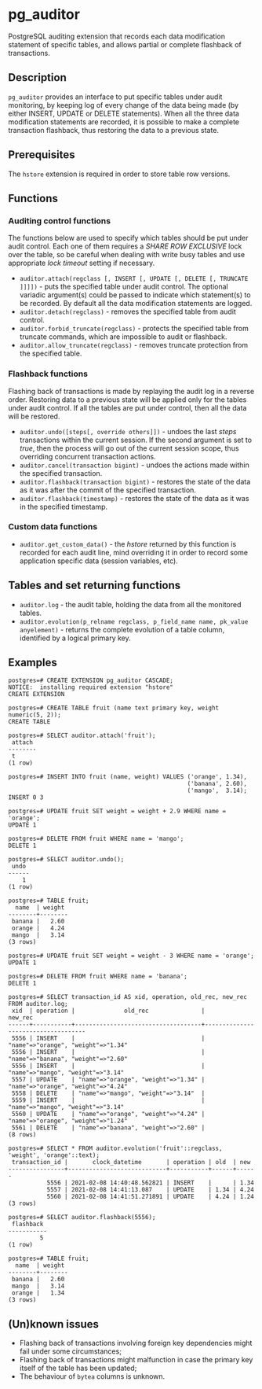 # pg_auditor #

PostgreSQL auditing extension that records each data modification statement of specific tables, and allows partial or complete flashback of transactions.

## Description ##

`pg_auditor` provides an interface to put specific tables under audit monitoring, by keeping log of every change of the data being made (by either INSERT, UPDATE or DELETE statements). When all the three data modification statements are recorded, it is possible to make a complete transaction flashback, thus restoring the data to a previous state.

## Prerequisites ##

The `hstore` extension is required in order to store table row versions.

## Functions ##

### Auditing control functions ###

The functions below are used to specify which tables should be put under audit control. Each one of them requires a _SHARE ROW EXCLUSIVE_ lock over the table, so be careful when dealing with write busy tables and use appropriate _lock timeout_ setting if necessary.

* `auditor.attach(regclass [, INSERT [, UPDATE [, DELETE [, TRUNCATE ]]]])` - puts the specified table under audit control. The optional variadic argument(s) could be passed to indicate which statement(s) to be recorded. By default all the data modification statements are logged.
* `auditor.detach(regclass)` - removes the specified table from audit control.
* `auditor.forbid_truncate(regclass)` - protects the specified table from truncate commands, which are impossible to audit or flashback.
* `auditor.allow_truncate(regclass)` - removes truncate protection from the specified table.

### Flashback functions ###

Flashing back of transactions is made by replaying the audit log in a reverse order. Restoring data to a previous state will be applied only for the tables under audit control. If all the tables are put under control, then all the data will be restored.

* `auditor.undo([steps[, override others]])` - undoes the last _steps_ transactions within the current session. If the second argument is set to _true_, then the process will go out of the current session scope, thus overriding concurrent transaction actions.
* `auditor.cancel(transaction bigint)` - undoes the actions made within the specified transaction.
* `auditor.flashback(transaction bigint)` - restores the state of the data as it was after the commit of the specified transaction.
* `auditor.flashback(timestamp)` - restores the state of the data as it was in the specified timestamp.

### Custom data functions ###

* `auditor.get_custom_data()` - the _hstore_ returned by this function is recorded for each audit line, mind overriding it in order to record some application specific data (session variables, etc).

## Tables and set returning functions ##

* `auditor.log` - the audit table, holding the data from all the monitored tables.
* `auditor.evolution(p_relname regclass, p_field_name name, pk_value anyelement)` - returns the complete evolution of a table column, identified by a logical primary key.

## Examples ##

```
postgres=# CREATE EXTENSION pg_auditor CASCADE;
NOTICE:  installing required extension "hstore"
CREATE EXTENSION

postgres=# CREATE TABLE fruit (name text primary key, weight numeric(5, 2));
CREATE TABLE

postgres=# SELECT auditor.attach('fruit');
 attach
--------
 t
(1 row)

postgres=# INSERT INTO fruit (name, weight) VALUES ('orange', 1.34),
                                                   ('banana', 2.60),
                                                   ('mango',  3.14);
INSERT 0 3

postgres=# UPDATE fruit SET weight = weight + 2.9 WHERE name = 'orange';
UPDATE 1

postgres=# DELETE FROM fruit WHERE name = 'mango';
DELETE 1

postgres=# SELECT auditor.undo();
 undo
------
    1
(1 row)

postgres=# TABLE fruit;
  name  | weight
--------+--------
 banana |   2.60
 orange |   4.24
 mango  |   3.14
(3 rows)

postgres=# UPDATE fruit SET weight = weight - 3 WHERE name = 'orange';
UPDATE 1

postgres=# DELETE FROM fruit WHERE name = 'banana';
DELETE 1

postgres=# SELECT transaction_id AS xid, operation, old_rec, new_rec FROM auditor.log;
 xid  | operation |              old_rec               |              new_rec
------+-----------+------------------------------------+------------------------------------
 5556 | INSERT    |                                    | "name"=>"orange", "weight"=>"1.34"
 5556 | INSERT    |                                    | "name"=>"banana", "weight"=>"2.60"
 5556 | INSERT    |                                    | "name"=>"mango", "weight"=>"3.14"
 5557 | UPDATE    | "name"=>"orange", "weight"=>"1.34" | "name"=>"orange", "weight"=>"4.24"
 5558 | DELETE    | "name"=>"mango", "weight"=>"3.14"  |
 5559 | INSERT    |                                    | "name"=>"mango", "weight"=>"3.14"
 5560 | UPDATE    | "name"=>"orange", "weight"=>"4.24" | "name"=>"orange", "weight"=>"1.24"
 5561 | DELETE    | "name"=>"banana", "weight"=>"2.60" |
(8 rows)

postgres=# SELECT * FROM auditor.evolution('fruit'::regclass, 'weight', 'orange'::text);
 transaction_id |       clock_datetime       | operation | old  | new
----------------+----------------------------+-----------+------+------
           5556 | 2021-02-08 14:40:48.562821 | INSERT    |      | 1.34
           5557 | 2021-02-08 14:41:13.087    | UPDATE    | 1.34 | 4.24
           5560 | 2021-02-08 14:41:51.271891 | UPDATE    | 4.24 | 1.24
(3 rows)

postgres=# SELECT auditor.flashback(5556);
 flashback
-----------
         5
(1 row)

postgres=# TABLE fruit;
  name  | weight
--------+--------
 banana |   2.60
 mango  |   3.14
 orange |   1.34
(3 rows)
```

## (Un)known issues ##

- Flashing back of transactions involving foreign key dependencies might fail under some circumstances;
- Flashing back of transactions might malfunction in case the primary key itself of the table has been updated;
- The behaviour of `bytea` columns is unknown.
